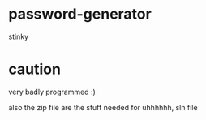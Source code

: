 # password-generator
stinky
# caution
very badly programmed :)

also the zip file are the stuff needed for uhhhhhh, sln file
